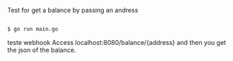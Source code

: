 Test for get a balance by passing an andress

```sh

$ go run main.go

```
teste webhook
Access localhost:8080/balance/{address} and then you get the json of the balance.